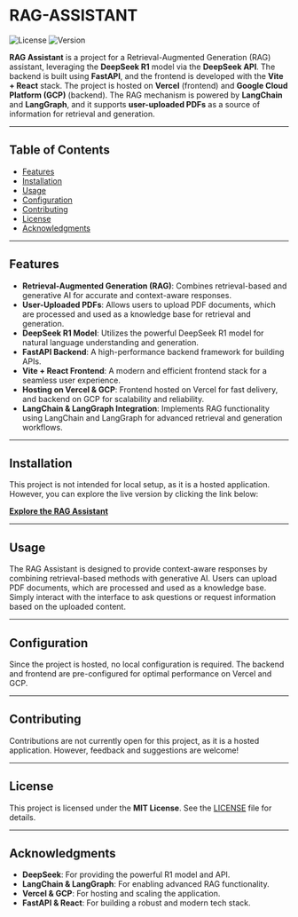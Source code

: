 # RAG-ASSISTANT
![License](https://img.shields.io/badge/license-MIT-blue.svg) 
![Version](https://img.shields.io/badge/version-1.0.0-green.svg) 

**RAG Assistant** is a project for a Retrieval-Augmented Generation (RAG) assistant, leveraging the **DeepSeek R1** model via the **DeepSeek API**. The backend is built using **FastAPI**, and the frontend is developed with the **Vite + React** stack. The project is hosted on **Vercel** (frontend) and **Google Cloud Platform (GCP)** (backend). The RAG mechanism is powered by **LangChain** and **LangGraph**, and it supports **user-uploaded PDFs** as a source of information for retrieval and generation.

---

## Table of Contents

- [Features](#features)
- [Installation](#installation)
- [Usage](#usage)
- [Configuration](#configuration)
- [Contributing](#contributing)
- [License](#license)
- [Acknowledgments](#acknowledgments)

---

## Features

- **Retrieval-Augmented Generation (RAG)**: Combines retrieval-based and generative AI for accurate and context-aware responses.
- **User-Uploaded PDFs**: Allows users to upload PDF documents, which are processed and used as a knowledge base for retrieval and generation.
- **DeepSeek R1 Model**: Utilizes the powerful DeepSeek R1 model for natural language understanding and generation.
- **FastAPI Backend**: A high-performance backend framework for building APIs.
- **Vite + React Frontend**: A modern and efficient frontend stack for a seamless user experience.
- **Hosting on Vercel & GCP**: Frontend hosted on Vercel for fast delivery, and backend on GCP for scalability and reliability.
- **LangChain & LangGraph Integration**: Implements RAG functionality using LangChain and LangGraph for advanced retrieval and generation workflows.

---

## Installation

This project is not intended for local setup, as it is a hosted application. However, you can explore the live version by clicking the link below:

[**Explore the RAG Assistant**](https://your-vercel-link-here) <!-- Replace with your Vercel deployment link -->

---

## Usage

The RAG Assistant is designed to provide context-aware responses by combining retrieval-based methods with generative AI. Users can upload PDF documents, which are processed and used as a knowledge base. Simply interact with the interface to ask questions or request information based on the uploaded content.

---

## Configuration

Since the project is hosted, no local configuration is required. The backend and frontend are pre-configured for optimal performance on Vercel and GCP.

---

## Contributing

Contributions are not currently open for this project, as it is a hosted application. However, feedback and suggestions are welcome!

---

## License

This project is licensed under the **MIT License**. See the [LICENSE](LICENSE) file for details.

---

## Acknowledgments

- **DeepSeek**: For providing the powerful R1 model and API.
- **LangChain & LangGraph**: For enabling advanced RAG functionality.
- **Vercel & GCP**: For hosting and scaling the application.
- **FastAPI & React**: For building a robust and modern tech stack.
